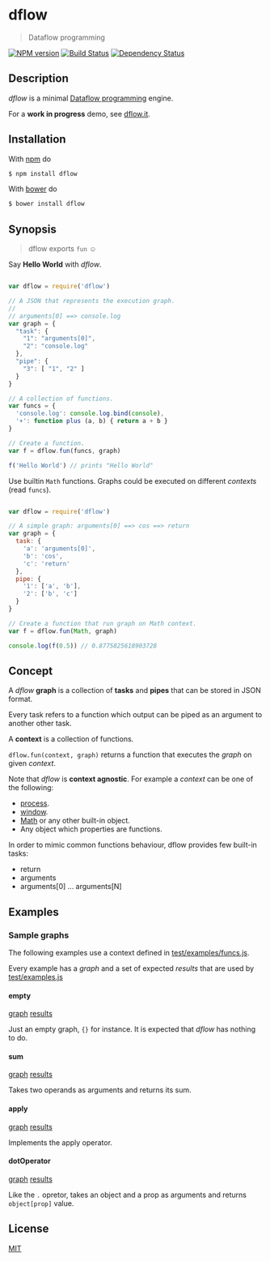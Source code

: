 # dflow

> Dataflow programming

[![NPM version](https://badge.fury.io/js/dflow.png)](http://badge.fury.io/js/dflow) [![Build Status](https://travis-ci.org/fibo/dflow.png?branch=master)](https://travis-ci.org/fibo/dflow.png?branch=master) [![Dependency Status](https://gemnasium.com/fibo/dflow.png)](https://gemnasium.com/fibo/dflow)

## Description

*dflow* is a minimal [Dataflow programming](http://en.wikipedia.org/wiki/Dataflow_programming) engine.

For a **work in progress** demo, see [dflow.it](http://dflow.it).

## Installation

With [npm](https://npmjs.org/) do

```bash
$ npm install dflow
```

With [bower](http://bower.io/) do

```bash
$ bower install dflow
```

## Synopsis

> dflow exports `fun` ☺

Say **Hello World** with *dflow*.

```js

var dflow = require('dflow')

// A JSON that represents the execution graph.
//
// arguments[0] ==> console.log
var graph = {
  "task": {
    "1": "arguments[0]",
    "2": "console.log"
  },
  "pipe": {
    "3": [ "1", "2" ]
  }
}

// A collection of functions.
var funcs = {
  'console.log': console.log.bind(console),
  '+': function plus (a, b) { return a + b }
}

// Create a function.
var f = dflow.fun(funcs, graph)

f('Hello World') // prints "Hello World"

```

Use builtin `Math` functions. Graphs could be executed on different *contexts* (read `funcs`).

```js

var dflow = require('dflow')

// A simple graph: arguments[0] ==> cos ==> return
var graph = {
  task: {
    'a': 'arguments[0]',
    'b': 'cos',
    'c': 'return'
  },
  pipe: {
    '1': ['a', 'b'],
    '2': ['b', 'c']
  }
}

// Create a function that run graph on Math context.
var f = dflow.fun(Math, graph)

console.log(f(0.5)) // 0.8775825618903728

```

## Concept

A *dflow* **graph** is a collection of **tasks** and **pipes** that can be stored in JSON format.

Every task refers to a function which output can be piped as an argument to another other task.

A **context** is a collection of functions.

`dflow.fun(context, graph)` returns a function that executes the *graph* on given *context*.

Note that *dflow* is **context agnostic**. For example a *context* can be one of the following:

  * [process](http://nodejs.org/api/process.html).
  * [window](https://developer.mozilla.org/en-US/docs/Web/API/Window).
  * [Math](https://developer.mozilla.org/en-US/docs/Web/JavaScript/Reference/Global_Objects/Math) or any other built-in object.
  * Any object which properties are functions.

In order to mimic common functions behaviour, dflow provides few built-in tasks:

  * return
  * arguments
  * arguments[0] ... arguments[N]

## Examples

### Sample graphs

The following examples use a context defined in [test/examples/funcs.js](https://github.com/fibo/dflow/blob/master/test/examples/funcs.js).

Every example has a *graph* and a set of expected *results* that are used by [test/examples.js](https://github.com/fibo/dflow/blob/master/test/examples.js)

#### empty

[graph](https://github.com/fibo/dflow/blob/master/test/examples/graphs/empty.json)
[results](https://github.com/fibo/dflow/blob/master/test/examples/graphs/empty-results.json)

Just an empty graph, `{}` for instance. It is expected that *dflow* has nothing to do.

#### sum

[graph](https://github.com/fibo/dflow/blob/master/test/examples/graphs/sum.json)
[results](https://github.com/fibo/dflow/blob/master/test/examples/graphs/sum-results.json)

Takes two operands as arguments and returns its sum.

#### apply

[graph](https://github.com/fibo/dflow/blob/master/test/examples/graphs/apply.json)
[results](https://github.com/fibo/dflow/blob/master/test/examples/graphs/apply-results.json)

Implements the apply operator.

#### dotOperator

[graph](https://github.com/fibo/dflow/blob/master/test/examples/graphs/dotOperator.json)
[results](https://github.com/fibo/dflow/blob/master/test/examples/graphs/dotOperator-results.json)

Like the `.` opretor, takes an object and a prop as arguments and returns `object[prop]` value.

## License

[MIT](http://g14n.info/mit-license)

